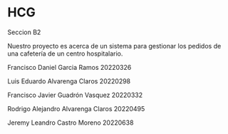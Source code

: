 # HCG
Seccion B2

Nuestro proyecto es acerca de un sistema para gestionar los pedidos de una cafetería de un centro hospitalario.

Francisco Daniel Garcia Ramos 20220326

Luis Eduardo Alvarenga Claros 20220298

Francisco Javier Guadrón Vasquez 20220332

Rodrigo Alejandro Alvarenga Claros 20220495

Jeremy Leandro Castro Moreno 20220638
 
